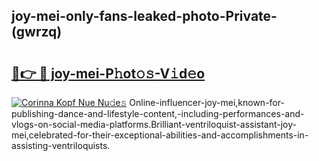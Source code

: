 ## joy-mei-only-fans​-leaked-photo​-Private-(gwrzq)


# <h2><a href="https://mediaupload.pro?title=joy-mei&ref=git">🔗👉 🔴 joy-mei-P𝚑ot𝚘𝚜-V𝚒d𝚎o</a></h2>

[![Corinna Kopf Nue Nu𝚍e𝚜](https://i.imgur.com/0qMVB7G.gif)](https://mediaupload.pro?title=joy-mei&ref=git)
Online-influencer-joy-mei,known-for-publishing-dance-and-lifestyle-content,-including-performances-and-vlogs-on-social-media-platforms.Brilliant-ventriloquist-assistant-joy-mei,celebrated-for-their-exceptional-abilities-and-accomplishments-in-assisting-ventriloquists.  